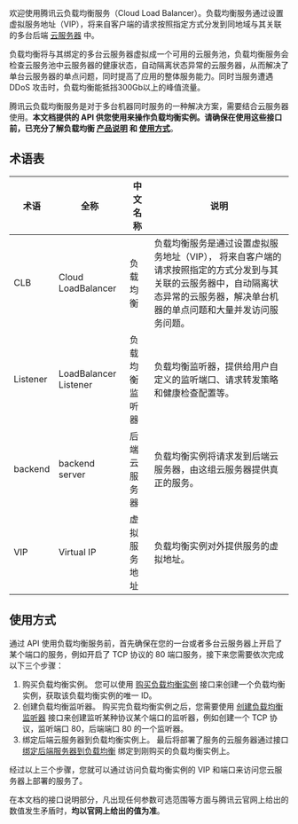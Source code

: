 欢迎使用腾讯云负载均衡服务（Cloud Load Balancer）。负载均衡服务通过设置虚拟服务地址（VIP），将来自客户端的请求按照指定方式分发到同地域与其关联的多台后端 [云服务器](https://cloud.tencent.com/document/product/213/495) 中。

负载均衡将与其绑定的多台云服务器虚拟成一个可用的云服务池，负载均衡服务会检查云服务池中云服务器的健康状态，自动隔离状态异常的云服务器，从而解决了单台云服务器的单点问题，同时提高了应用的整体服务能力。同时当服务遭遇 DDoS 攻击时，负载均衡能抵挡300Gb以上的峰值流量。

腾讯云负载均衡服务是对于多台机器同时服务的一种解决方案，需要结合云服务器使用。**本文档提供的 API 供您使用来操作负载均衡实例。请确保在使用这些接口前，已充分了解负载均衡 [产品说明](https://cloud.tencent.com/document/product/214/524) 和 [使用方式](https://cloud.tencent.com/doc/product/214/%E9%80%89%E6%8B%A9%E8%B4%9F%E8%BD%BD%E5%9D%87%E8%A1%A1%E5%AE%9E%E4%BE%8B%E5%9C%B0%E5%9F%9F)**。


## 术语表

| 术语 |  全称  | 中文名称 | 说明 |
|---------|---------|---------|-----|
| CLB | Cloud LoadBalancer | 负载均衡 | 负载均衡服务是通过设置虚拟服务地址（VIP）， 将来自客户端的请求按照指定的方式分发到与其关联的云服务器中，自动隔离状态异常的云服务器，解决单台机器的单点问题和大量并发访问服务问题。 |
| Listener | LoadBalancer Listener | 负载均衡监听器 | 负载均衡监听器，提供给用户自定义的监听端口、请求转发策略和健康检查配置等。|
| backend | backend server | 后端云服务器 | 负载均衡实例将请求发到后端云服务器，由这组云服务器提供真正的服务。 |
| VIP | Virtual IP | 虚拟服务地址 | 负载均衡实例对外提供服务的虚拟地址。 |

## 使用方式
通过 API 使用负载均衡服务前，首先确保在您的一台或者多台云服务器上开启了某个端口的服务，例如开启了 TCP 协议的 80 端口服务，接下来您需要依次完成以下三个步骤：
1. 购买负载均衡实例。
您可以使用 [购买负载均衡实例](https://cloud.tencent.com/document/api/214/1254) 接口来创建一个负载均衡实例，获取该负载均衡实例的唯一 ID。
2. 创建负载均衡监听器。
购买完负载均衡实例之后，您需要使用 [创建负载均衡监听器](https://cloud.tencent.com/document/api/214/1255) 接口来创建监听某种协议某个端口的监听器，例如创建一个 TCP 协议，监听端口 80，后端端口 80 的一个监听器。
3. 绑定后端云服务器到负载均衡实例上。
最后将部署了服务的云服务器通过接口 [绑定后端服务器到负载均衡](https://cloud.tencent.com/document/api/214/1265)  绑定到刚购买的负载均衡实例上。

经过以上三个步骤，您就可以通过访问负载均衡实例的 VIP 和端口来访问您云服务器上部署的服务了。

在本文档的接口说明部分，凡出现任何参数可选范围等方面与腾讯云官网上给出的数值发生矛盾时，**均以官网上给出的值为准**。
